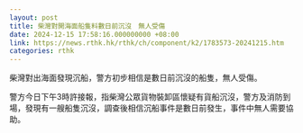 ```yaml
---
layout: post
title: 柴灣對開海面船隻料數日前沉沒　無人受傷
date: 2024-12-15 17:58:16.000000000 +08:00
link: https://news.rthk.hk/rthk/ch/component/k2/1783573-20241215.htm
categories: rthk
---
```


柴灣對出海面發現沉船，警方初步相信是數日前沉沒的船隻，無人受傷。

警方今日下午3時許接報，指柴灣公眾貨物裝卸區懷疑有貨船沉沒，警方及消防到場，發現有一艘船隻沉沒，調查後相信沉船事件是數日前發生，事件中無人需要協助。
